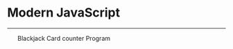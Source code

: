 # Modern JavaScript
<hr/>
<ol>
  <dt> Blackjack Card counter Program </dt>
  <dd>
    
    
  </dd>
  
  
</ol>
